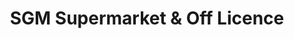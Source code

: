 ---
title: "SGM Supermarket & Off Licence"
url: /birmingham/sgm-supermarket-and-off-licence/
shop: convenience
---